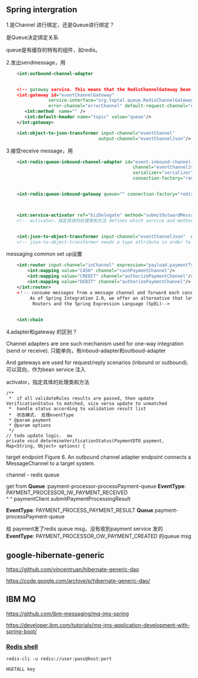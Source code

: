 ## Spring intergration

1.是Channel 进行绑定，还是Queue进行绑定？

 是Queue决定绑定关系

queue是有缓存的特有的组件，如redis。  

2.发出sendmessage，用

```xml
	<int:outbound-channel-adapter


	<!-- gateway service. This means that the RedisChannelGateway bean could be injected into other beans -->
	<int:gateway id="eventChannelGateway"
                service-interface="org.toptal.queue.RedisChannelGateway"
                error-channel="errorChannel" default-request-channel="eventChannel">
       <int:method  name="" />
       <int:default-header name="topic" value="queue"/>
	</int:gateway>

	<int:object-to-json-transformer input-channel="eventChannel"
                                   output-channel="eventChannelJson"/>
```



3.接受receive message，用

```xml
    <int-redis:queue-inbound-channel-adapter id="event-inbound-channel-adapter"
                                                channel="eventChannelJson" queue="my-event-queue"
                                                serializer="serializer" auto-startup="true"
                                                connection-factory="redisConnectionFactory"/>


    <int-redis:queue-inbound-gateway queue="" connection-factory="redisConnectionFactory" serializer="genericJackson2JsonRedisSerializer" request-channel="" reply-channel="" />



    <int:service-activator ref="bizDelegate" method="submitOutwardMessage" input-channel="submit-out-swift-mx" output-channel="submit-out-swift-mx-result" />
    <!-- activator，指定具体的处理类和方法 defines which service and method should be used to process the event. -->


    <int:json-to-object-transformer input-channel="eventChannelJson"  output-channel="eventChannel" type="com.toptal.integration.spring.model.PostPublishedEvent"/>                               
    <!-- json-to-object-transformer needs a type attribute in order to transform JSON to objects, set above to type="com.toptal.integration.spring.model.PostPublishedEvent" -->
```

messaging  common set up设置

```xml
    <int:router input-channel="inChannel" expression="payload.paymentType">
        <int:mapping value="CASH" channel="cashPaymentChannel"/>
        <int:mapping value="CREDIT" channel="authorizePaymentChannel"/>
        <int:mapping value="DEBIT" channel="authorizePaymentChannel"/>
    </int:router>
    <！-- consume messages from a message channel and forward each consumed message to one or more different message channels depending on a set of conditions.
         As of Spring Integration 2.0, we offer an alternative that lets you use SpEL to implement simple computations that previously required a custom POJO router.
          Routers and the Spring Expression Language (SpEL)-->			

    
    <int:chain
```

4.adapter和gateway 的区别？

Channel adapters are one such mechanism used for one-way integration (send or receive).  只能单向，有inboud-adapter和outboud-adapter

And gateways are used for request/reply scenarios (inbound or outbound).  可以双向，作为bean service 注入





activator，指定具体的处理类和方法



```
/**
 *  if all validateRules results are passed, then update VerificationStatus to matched, vice versa update to unmatched
 *  handle status according to validation result list
 *  状态模式， 处理eventType
 * @param payment
 * @param options
 */
// todo update logic.  ow
private void determineVerificationStatus(PaymentDTO payment, Map<String, Object> options) {
```



target endpoint
Figure 6. An outbound channel adapter endpoint connects a MessageChannel to a target system.





channel    -   redis queue



get from **Queue** :payment-processor-processPayment-queue  **EventType**: PAYMENT_PROCESSOR_IW_PAYMENT_RECEIVED  
  ^
  ^
paymentClient.submitPaymentProcessingResult     

**EventType**: PAYMENT_PROCESS_PAYMENT_RESULT     **Queue** payment-processPayment-queue



给 payment发了redis queue msg，没有收到payment service 发的  **EventType**: PAYMENT_PROCESSOR_OW_PAYMENT_CREATED      的queue msg



## google-hibernate-generic

https://github.com/vincentruan/hibernate-generic-dao

https://code.google.com/archive/p/hibernate-generic-dao/





## IBM MQ 

https://github.com/ibm-messaging/mq-jms-spring

https://developer.ibm.com/tutorials/mq-jms-application-development-with-spring-boot/



### [Redis shell](https://redis.io/commands/hgetall/)

```
redis-cli -u redis://user:pass@host:port

HGETALL key
```

